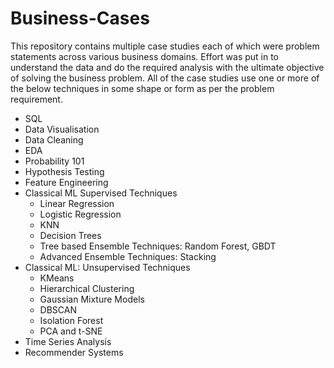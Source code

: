 # Business-Cases

This repository contains multiple case studies each of which were problem statements across various business domains. Effort was put in to understand the data and do the required analysis with the ultimate objective of solving the business problem. All of the case studies use one or more of the below techniques in some shape or form as per the problem requirement.

- SQL
- Data Visualisation
- Data Cleaning
- EDA
- Probability 101
- Hypothesis Testing
- Feature Engineering
- Classical ML Supervised Techniques
  - Linear Regression
  - Logistic Regression
  - KNN
  - Decision Trees
  - Tree based Ensemble Techniques: Random Forest, GBDT
  - Advanced Ensemble Techniques: Stacking
- Classical ML: Unsupervised Techniques
  - KMeans
  - Hierarchical Clustering
  - Gaussian Mixture Models
  - DBSCAN
  - Isolation Forest
  - PCA and t-SNE
- Time Series Analysis
- Recommender Systems
